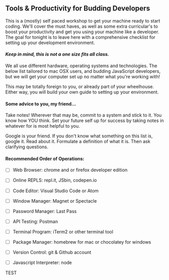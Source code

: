 ## Tools & Productivity for Budding Developers  

This is a (mostly) self paced workshop to get your machine ready to start coding. We'll cover the must haves, as well as some extra curricular's to boost your productivity and get you using your machine like a developer. The goal for tonight is to leave here with a comprehensive checklist for setting up your development environment.  

#### *Keep in mind, this is not a one size fits all class.*

We all use different hardware, operating systems and technologies. The below list tailored to mac OSX users, and budding JavaScript developers, but we will get your computer set up no matter what you're working with!  

This may be totally foreign to you, or already part of your wheelhouse. Either way, you will build your own guide to setting up your environment. 

#### **Some advice to you, my friend...**

Take notes! Wherever that may be, commit to a system and stick to it. You know how YOU think. Set your future self up for success by taking notes in whatever for is most helpful to you. 

Google is your friend. If you don't know what something on this list is, google it. Read about it. Formulate a definition of what it is. Then ask clarifying questions. 

#### **Recommended Order of Operations:** 

- [ ] Web Browser: chrome and or firefox developer edition 
- [ ] Online REPLS: repl.it, JSbin, codepen.io
- [ ] Code Editor: Visual Studio Code or Atom
- [ ] Window Manager: Magnet or Spectacle
- [ ] Password Manager: Last Pass 
- [ ] API Testing: Postman
- [ ] Terminal Program: iTerm2 or other terminal tool 
- [ ] Package Manager: homebrew for mac or chocolatey for windows
- [ ] Version Control: git & Github account
- [ ] Javascript Interpreter: node 


TEST